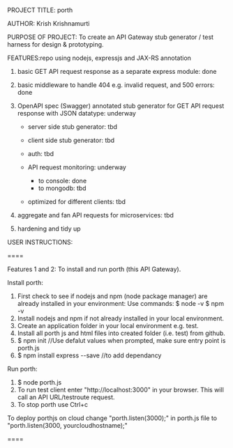 
PROJECT TITLE: porth

AUTHOR: Krish Krishnamurti

PURPOSE OF PROJECT: To create an API Gateway stub generator / test harness for design & prototyping.

FEATURES:repo using nodejs, expressjs and JAX-RS annotation

1. basic GET API request response as a separate express module: done

2. basic middleware to handle 404 e.g. invalid request, and 500 errors: done

3. OpenAPI spec (Swagger) annotated stub generator for GET API request response with JSON datatype: underway

	- server side stub generator: tbd
	
	- client side stub generator: tbd

	- auth: tbd

	- API request monitoring: underway
		- to console: done
		- to mongodb: tbd

	- optimized for different clients: tbd

4. aggregate and fan API requests for microservices: tbd

5. hardening and tidy up

USER INSTRUCTIONS:

====

Features 1 and 2:
To install and run porth (this API Gateway).

Install porth:
1. First check to see if nodejs and npm (node package manager) are already installed in your environment:
	Use commands:	$ node -v
			$ npm -v
2. Install nodejs and npm if not already installed in your local environment.
3. Create an application folder in your local environment e.g. test.
4. Install all porth js and html files into created folder (i.e. test) from github.
5. $ npm init //Use defalut values when prompted, make sure entry point is porth.js
6. $ npm install express --save //to add dependancy

Run porth:
1. $ node porth.js
2. To run test client enter "http://localhost:3000" in your browser. This will call an API URL/testroute request.
3. To stop porth use Ctrl+c

To deploy porthjs on cloud change "porth.listen(3000);" in porth.js file to "porth.listen(3000, yourcloudhostname);"

====

